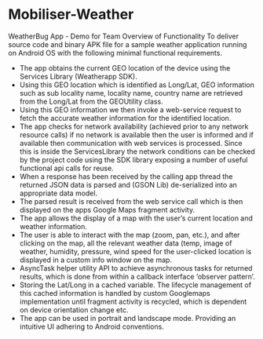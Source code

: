 # Mobiliser-Weather
WeatherBug App - Demo for Team 
Overview of Functionality 
To deliver source code and binary APK file for a sample weather application running on Android OS with the following minimal functional requirements.

-	The app obtains the current GEO location of the device using the Services Library (Weatherapp SDK).
-	Using this GEO location which is identified as Long/Lat, GEO information such as sub locality name, locality name, country name are retrieved from the Long/Lat from the GEOUtility class.
-	Using this GEO information we then invoke a web-service request to fetch the accurate weather information for the identified location. 
-	The app checks for network availability (achieved prior to any network resource calls) if no network is available then the user is informed and if available then communication with web services is processed. Since this is inside the ServicesLibrary the network conditions can be checked by the project code using the SDK library exposing a number of useful functional api calls for reuse.
-	When a response has been received by the calling app thread the returned JSON data is parsed and (GSON Lib) de-serialized into an appropriate data model. 
-	The parsed result is received from the web service call which is then displayed on the apps Google Maps fragment activity. 
-	The app allows the display of a map with the user’s current location and weather information. 
-	The user is able to interact with the map (zoom, pan, etc.), and after clicking on the map, all the relevant weather data (temp, image of weather, humidity, pressure, wind speed for the user-clicked location is displayed in a custom info window on the map.
-	AsyncTask helper utility API to achieve asynchronous tasks for returned results, which is done from within a callback interface ‘observer pattern’.
-	Storing the Lat/Long in a cached variable. The lifecycle management of this cached information is handled by custom Googlemaps implementation until fragment activity is recycled, which is dependent on device orientation change etc. 
-	The app can be used in portrait and landscape mode. Providing an intuitive UI adhering to Android conventions.

